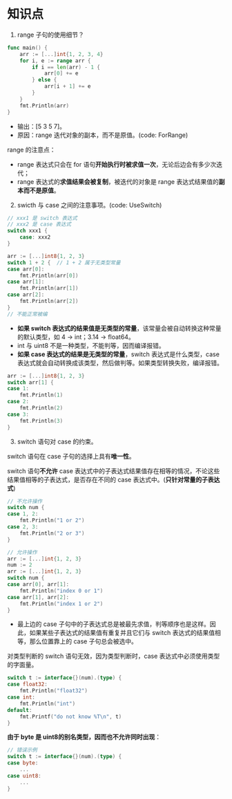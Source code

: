 # 知识点

1. range 子句的使用细节？

```go
func main() {
	arr := [...]int{1, 2, 3, 4}
	for i, e := range arr {
		if i == len(arr) - 1 {
			arr[0] += e
		} else {
			arr[i + 1] += e
		}
	}
	fmt.Println(arr)
}
```
- 输出：[5 3 5 7]。
- 原因：range 迭代对象的副本，而不是原值。(code: ForRange)

range 的注意点：
- range 表达式只会在 for 语句**开始执行时被求值一次**，无论后边会有多少次迭代；
- range 表达式的**求值结果会被复制**，被迭代的对象是 range 表达式结果值的**副本而不是原值**。

2. swicth 与 case 之间的注意事项。(code: UseSwitch)

```go
// xxx1 是 switch 表达式
// xxx2 是 case 表达式
switch xxx1 {
    case: xxx2
}
```

```go
arr := [...]int8{1, 2, 3}
switch 1 + 2 {  // 1 + 2 属于无类型常量
case arr[0]:
	fmt.Println(arr[0])
case arr[1]:
	fmt.Println(arr[1])
case arr[2]:
	fmt.Println(arr[2])
}
// 不能正常被编
```
- **如果 switch 表达式的结果值是无类型的常量**，该常量会被自动转换这种常量的默认类型，如 4 -> int；3.14 -> float64。
- int 与 uint8 不是一种类型，不能判等，因而编译报错。
- **如果 case 表达式的结果是无类型的常量**，switch 表达式是什么类型，case 表达式就会自动转换成该类型，然后做判等。如果类型转换失败，编译报错。

```go
arr := [...]int8{1, 2, 3}
switch arr[1] {
case 1:
    fmt.Println(1)	
case 2:
    fmt.Println(2)	
case 3:
    fmt.Println(3)	
}
```

3. switch 语句对 case 的约束。

switch 语句在 case 子句的选择上具有**唯一性**。

switch 语句**不允许** case 表达式中的子表达式结果值存在相等的情况，不论这些结果值相等的子表达式，是否存在不同的 case 表达式中。(**只针对常量的子表达式**)
```go
// 不允许操作
switch num {
case 1, 2:
    fmt.Println("1 or 2")
case 2, 3:
    fmt.Println("2 or 3")
}

// 允许操作
arr := [...]int{1, 2, 3}
num := 2
arr := [...]int{1, 2, 3}
switch num {
case arr[0], arr[1]:
    fmt.Println("index 0 or 1")
case arr[1], arr[2]:
    fmt.Println("index 1 or 2")
}
```
- 最上边的 case 子句中的子表达式总是被最先求值，判等顺序也是这样。因此，如果某些子表达式的结果值有重复并且它们与 switch 表达式的结果值相等，那么位置靠上的 case 子句总会被选中。

对类型判断的 switch 语句无效，因为类型判断时，case 表达式中必须使用类型的字面量。

```go
switch t := interface{}(num).(type) {
case float32:
    fmt.Println("float32")
case int:
    fmt.Println("int")
default:
    fmt.Printf("do not know %T\n", t)
}
```

**由于 byte 是 uint8的别名类型，因而也不允许同时出现**：
```go
// 错误示例
switch t := interface{}(num).(type) {
case byte:
    ...
case uint8:
    ...
}
```